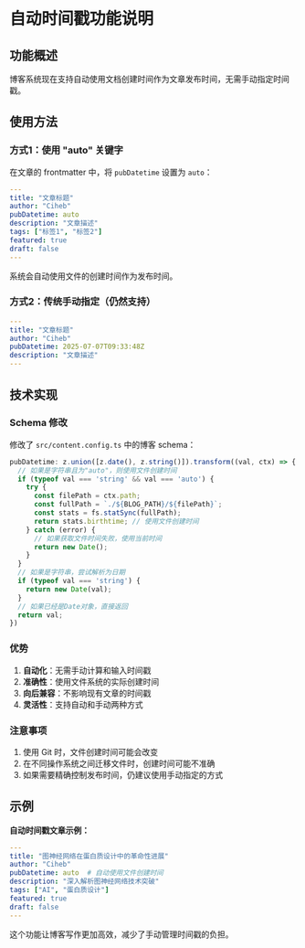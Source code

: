 # 自动时间戳功能说明

## 功能概述

博客系统现在支持自动使用文档创建时间作为文章发布时间，无需手动指定时间戳。

## 使用方法

### 方式1：使用 "auto" 关键字

在文章的 frontmatter 中，将 `pubDatetime` 设置为 `auto`：

```yaml
---
title: "文章标题"
author: "Ciheb"
pubDatetime: auto
description: "文章描述"
tags: ["标签1", "标签2"]
featured: true
draft: false
---
```

系统会自动使用文件的创建时间作为发布时间。

### 方式2：传统手动指定（仍然支持）

```yaml
---
title: "文章标题"
author: "Ciheb"
pubDatetime: 2025-07-07T09:33:48Z
description: "文章描述"
---
```

## 技术实现

### Schema 修改

修改了 `src/content.config.ts` 中的博客 schema：

```typescript
pubDatetime: z.union([z.date(), z.string()]).transform((val, ctx) => {
  // 如果是字符串且为"auto"，则使用文件创建时间
  if (typeof val === 'string' && val === 'auto') {
    try {
      const filePath = ctx.path;
      const fullPath = `./${BLOG_PATH}/${filePath}`;
      const stats = fs.statSync(fullPath);
      return stats.birthtime; // 使用文件创建时间
    } catch (error) {
      // 如果获取文件时间失败，使用当前时间
      return new Date();
    }
  }
  // 如果是字符串，尝试解析为日期
  if (typeof val === 'string') {
    return new Date(val);
  }
  // 如果已经是Date对象，直接返回
  return val;
})
```

### 优势

1. **自动化**：无需手动计算和输入时间戳
2. **准确性**：使用文件系统的实际创建时间
3. **向后兼容**：不影响现有文章的时间戳
4. **灵活性**：支持自动和手动两种方式

### 注意事项

1. 使用 Git 时，文件创建时间可能会改变
2. 在不同操作系统之间迁移文件时，创建时间可能不准确
3. 如果需要精确控制发布时间，仍建议使用手动指定的方式

## 示例

**自动时间戳文章示例：**
```yaml
---
title: "图神经网络在蛋白质设计中的革命性进展"
author: "Ciheb"
pubDatetime: auto  # 自动使用文件创建时间
description: "深入解析图神经网络技术突破"
tags: ["AI", "蛋白质设计"]
featured: true
draft: false
---
```

这个功能让博客写作更加高效，减少了手动管理时间戳的负担。